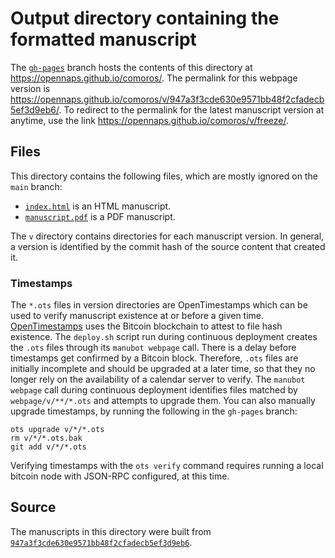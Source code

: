 # Output directory containing the formatted manuscript

The [`gh-pages`](https://github.com/opennaps/comoros/tree/gh-pages) branch hosts the contents of this directory at <https://opennaps.github.io/comoros/>.
The permalink for this webpage version is <https://opennaps.github.io/comoros/v/947a3f3cde630e9571bb48f2cfadecb5ef3d9eb6/>.
To redirect to the permalink for the latest manuscript version at anytime, use the link <https://opennaps.github.io/comoros/v/freeze/>.

## Files

This directory contains the following files, which are mostly ignored on the `main` branch:

+ [`index.html`](index.html) is an HTML manuscript.
+ [`manuscript.pdf`](manuscript.pdf) is a PDF manuscript.

The `v` directory contains directories for each manuscript version.
In general, a version is identified by the commit hash of the source content that created it.

### Timestamps

The `*.ots` files in version directories are OpenTimestamps which can be used to verify manuscript existence at or before a given time.
[OpenTimestamps](https://opentimestamps.org/) uses the Bitcoin blockchain to attest to file hash existence.
The `deploy.sh` script run during continuous deployment creates the `.ots` files through its `manubot webpage` call.
There is a delay before timestamps get confirmed by a Bitcoin block.
Therefore, `.ots` files are initially incomplete and should be upgraded at a later time, so that they no longer rely on the availability of a calendar server to verify.
The `manubot webpage` call during continuous deployment identifies files matched by `webpage/v/**/*.ots` and attempts to upgrade them.
You can also manually upgrade timestamps, by running the following in the `gh-pages` branch:

```shell
ots upgrade v/*/*.ots
rm v/*/*.ots.bak
git add v/*/*.ots
```

Verifying timestamps with the `ots verify` command requires running a local bitcoin node with JSON-RPC configured, at this time.

## Source

The manuscripts in this directory were built from
[`947a3f3cde630e9571bb48f2cfadecb5ef3d9eb6`](https://github.com/opennaps/comoros/commit/947a3f3cde630e9571bb48f2cfadecb5ef3d9eb6).

